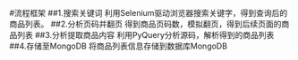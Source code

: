 #流程框架
##1.搜索关键词
利用Selenium驱动浏览器搜索关键字，得到查询后的商品列表。
##2.分析页码并翻页
得到商品页码数，模拟翻页，得到后续页面的商品列表
##3.分析提取商品内容
利用PyQuery分析源码，解析得到的商品列表
##4.存储至MongoDB
将商品列表信息存储到数据库MongoDB
